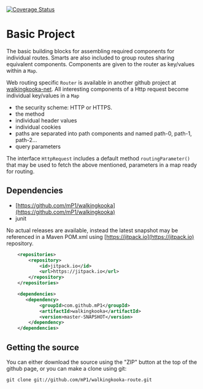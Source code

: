 [![Coverage Status](https://coveralls.io/repos/github/mP1/walkingkooka-route/badge.svg?branch=master)](https://coveralls.io/github/mP1/walkingkooka-route?branch=master)

# Basic Project

The basic building blocks for assembling required components for individual routes. Smarts are also included to
group routes sharing equivalent components. Components are given to the router as key/values within a `Map`.

Web routing specific `Router` is available in another github project at [walkingkooka-net](https://github.com/mP1/walkingkooka-net).
All interesting components of a Http request become individual key/values in a `Map`
- the security scheme: HTTP or HTTPS.
- the method
- individual header values
- individual cookies
- paths are separated into path components and named path-0, path-1, path-2...
- query parameters

The interface `HttpRequest` includes a default method `routingParameter()` that may be used to fetch the above mentioned,
parameters in a map ready for routing.

## Dependencies

- [https://github.com/mP1/walkingkooka](https://github.com/mP1/walkingkooka)
- junit

No actual releases are available, instead the latest snapshot may be referenced in a Maven POM.xml using
[https://jitpack.io](https://jitpack.io) repository.

```xml
    <repositories>
        <repository>
            <id>jitpack.io</id>
            <url>https://jitpack.io</url>
        </repository>
    </repositories>

    <dependencies>
       <dependency>
            <groupId>com.github.mP1</groupId>
            <artifactId>walkingkooka</artifactId>
            <version>master-SNAPSHOT</version>
        </dependency>
    </dependencies>
```

## Getting the source

You can either download the source using the "ZIP" button at the top
of the github page, or you can make a clone using git:

```
git clone git://github.com/mP1/walkingkooka-route.git
```
